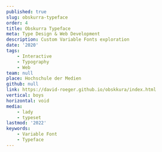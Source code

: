 ```yaml
---
published: true
slug: obskurra-typeface
order: 4
title: Obskurra Typeface
meta: Type Design & Web Development
description: Custom Variable Fonts exploration
date: '2020'
tags:
    - Interactive
    - Typography
    - Web
team: null
place: Hochschule der Medien
github: null
link: https://david-roeger.github.io/obskkura/index.html
vertical: boys
horizontal: void
media:
    - lady
    - typeset
lastmod: '2022'
keywords:
    - Variable Font
    - Typeface
---
```

